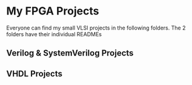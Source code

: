 # My FPGA Projects 
Everyone can find my small VLSI projects in the following folders. The 2 folders have their individual READMEs

## Verilog & SystemVerilog Projects

## VHDL Projects